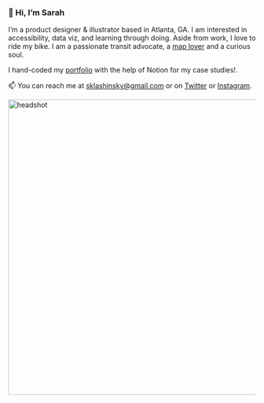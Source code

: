 ### 👋 Hi, I’m Sarah

I’m a product designer & illustrator based in Atlanta, GA. I am interested in accessibility, data viz, and learning through doing. Aside from work, I love to ride my bike. I am a passionate transit advocate, a [map lover](https://sarahlashinsky.com/storymap/) and a curious soul.

I hand-coded my [portfolio](https://sarahlashinsky.com/) with the help of Notion for my case studies!.

📫 You can reach me at sklashinsky@gmail.com or on [Twitter](https://twitter.com/SarahLashinsky) or [Instagram](https://www.instagram.com/sarahlashinsky/).

<img src="https://images.squarespace-cdn.com/content/v1/671917ee2ac0f92a90b9d47a/9c47e0fd-a1b6-4c53-b759-294a10ffe962/headshot2024.jpg" alt="headshot" width="600"/>

<!---
slashinsky/slashinsky is a ✨ special ✨ repository because its `README.md` (this file) appears on your GitHub profile.
You can click the Preview link to take a look at your changes.
--->
